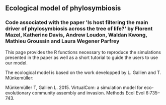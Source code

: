 ## Ecological model of phylosymbiosis


### Code associated with the paper 'Is host filtering the main driver of phylosymbiosis across the tree of life?' by Florent Mazel, Katherine Davis, Andrew Loudon, Waldan Kwong, Mathieu Groussin and Laura Wegener Parfrey


This page provides the R functions necessary to reproduce the simulations presented in the paper as well as a short tutorial to guide the users to use our model. 

The ecological model is based on the work developped by L. Gallien and T. Münkemüller: 

Münkemüller T, Gallien L. 2015. VirtualCom: a simulation model for eco-evolutionary community assembly and invasion. Methods Ecol Evol 6:735–743.